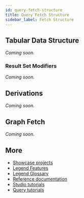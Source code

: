 ```yaml
---
id: query-fetch-structure
title: Query Fetch Structure
sidebar_label: Fetch Structure
---
```


## Tabular Data Structure

_Coming soon._

### Result Set Modifiers

_Coming soon._

## Derivations

_Coming soon._

## Graph Fetch

_Coming soon._

## More
- [Showcase projects](../showcases/showcase-projects.md)
- [Legend Features](../overview/legend-features.md)
- [Legend Glossary](../overview/legend-glossary.md)
- [Reference documentation](../reference/legend-language.md)
- [Studio tutorials](../tutorials/studio-create-model.md)
- [Query tutorials](../tutorials/query-builder.md)
